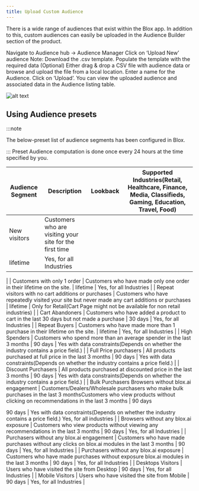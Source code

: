```yaml
---
title: Upload Custom Audience
---
```


<head>
  <title>Previewing: To Run Ionic Apps Locally in A Web Browser</title>
  <meta
    name="description"
    content="Previewing provides many different options to test native functionality based on needs. Use this feature to easily run your Ionic app locally in a web browser."
  />
</head>

There is a wide range of audiences that exist within the Blox app. In addition to this, custom audiences can easily be uploaded in the Audience Builder section of the product. 

Navigate to Audience hub -> Audience Manager
Click on ‘Upload New’ audience
Note: Download the .csv template. Populate the template with the required data (Optional)
Either drag & drop a CSV file with audience data or browse and upload the file from a local location. 
Enter a name for the Audience.
Click on ’Upload’.
You can view the uploaded audience and associated data in the Audience listing table.

![alt text](https://staging-supportv2.getblox.ai/wp-content/uploads/2018/07/upload-new-audience-1024x565.png)

## Using Audience presets 

:::note

The below-preset list of audience segments has been configured in Blox.

:::
Preset Audience computation is done once every 24 hours at the time specified by you.

| Audience Segment | Description | Lookback | Supported Industries(Retail, Healthcare, Finance, Media, Classifieds, Gaming, Education, Travel, Food) |
| --- | --- | --- | --- |
| New visitors | Customers who are visiting your site for the first time
 | lifetime | Yes, for all Industries
 |
| Customers with only 1 order | Customers who have made only one order in their lifetime on the site. | lifetime | Yes, for all Industries
 |
| Repeat visitors with no cart additions or purchases | Customers who have repeatedly visited your site but never made any cart additions or purchases | lifetime | Only for Retail(Cart Page might not be available for non retail industries) |
| Cart Abandoners | Customers who have added a product to cart in the last 30 days but not made a purchase | 30 days | Yes, for all Industries
 |
| Repeat Buyers | Customers who have made more than 1 purchase in their lifetime on the site.
 | lifetime | Yes, for all Industries
 |
| High Spenders | Customers who spend more than an average spender in the last 3 months
 | 90 days | Yes with data constraints(Depends on whether the industry contains a price field.) |
| Full Price purchasers | All products purchased at full price in the last 3 months
 | 90 days | Yes with data constraints(Depends on whether the industry contains a price field.) |
| Discount Purchasers | All products purchased at discounted price in the last 3 months
 | 90 days | Yes with data constraints(Depends on whether the industry contains a price field.) |
| Bulk Purchasers
Browsers without blox.ai engagement | Customers/Dealers/Wholesale purchasers who make bulk purchases in the last 3 monthsCustomers who view products without clicking on recommendations in the last 3 months
 | 90 days

90 days | Yes with data constraints(Depends on whether the industry contains a price field.)
Yes, for all industries |
| Browsers without any blox.ai exposure | Customers who view products without viewing any recommendations in the last 3 months
 | 90 days | Yes, for all Industries
 |
| Purchasers without any blox.ai engagement | Customers who have made purchases without any clicks on blox.ai modules in the last 3 months
 | 90 days | Yes, for all Industries
 |
| Purchasers without any blox.ai exposure | Customers who have made purchases without exposure blox.ai modules in the last 3 months
 | 90 days | Yes, for all Industries
 |
| Desktops Visitors | Users who have visited the site from Desktop
 | 90 days | Yes, for all Industries
 |
| Mobile Visitors | Users who have visited the site from Mobile
 | 90 days | Yes, for all Industries
 |
